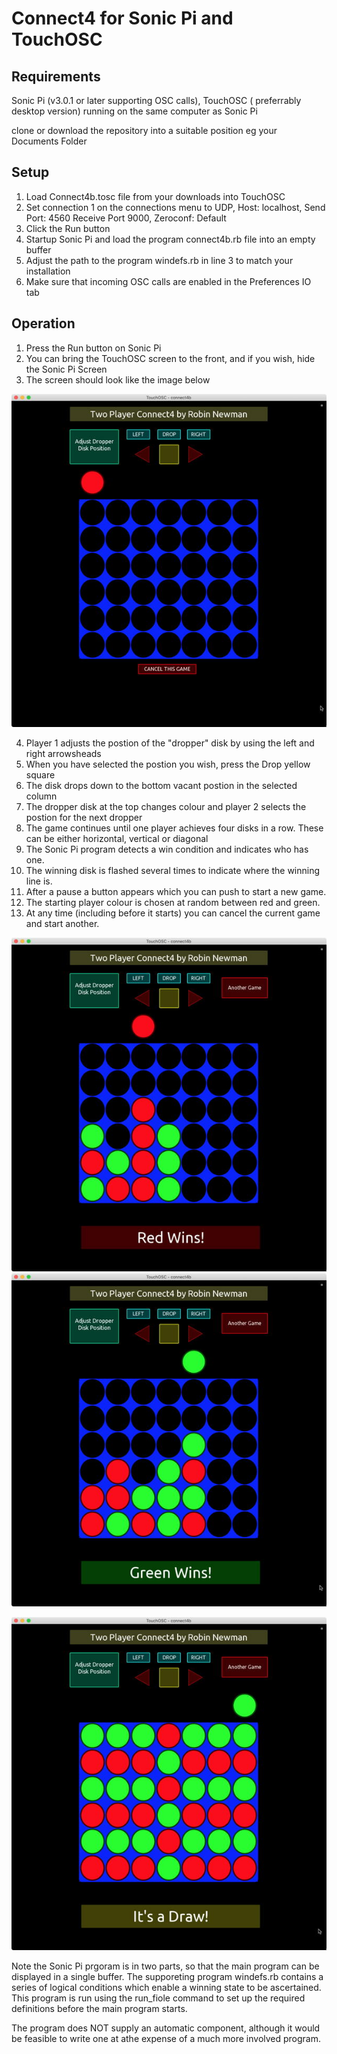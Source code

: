 # Connect4 for Sonic Pi and TouchOSC

## Requirements

Sonic Pi (v3.0.1 or later supporting OSC calls),
TouchOSC ( preferrably desktop version) running on the same computer as Sonic Pi

clone or download the repository into a suitable position eg your Documents Folder
## Setup

1. Load Connect4b.tosc file from your downloads into TouchOSC
2. Set connection 1 on the connections menu to UDP, Host: localhost,
   Send Port: 4560 Receive Port 9000, Zeroconf: Default
3. Click the Run button
4. Startup Sonic Pi and load the program connect4b.rb file into an empty buffer
5. Adjust the path to the program windefs.rb in line 3 to match your installation
6. Make sure that incoming OSC calls are enabled in the Preferences IO tab

## Operation

1.  Press the Run button on Sonic Pi
2.  You can bring the TouchOSC screen to the front, and if you wish,
    hide the Sonic Pi Screen
3.  The screen should look like the image below

<img src="assets/startConnect4s.jpg" />

4.  Player 1 adjusts the postion of the "dropper" disk by using the left and right arrowsheads
5.  When you have selected the postion you wish, press the Drop yellow square
6.  The disk drops down to the bottom vacant postion in the selected column
7.  The dropper disk at the top changes colour and player 2 selects the postion
    for the next dropper
8.  The game continues until one player achieves four disks in a row.
    These can be either horizontal, vertical or diagonal
9.  The Sonic Pi program detects a win condition and indicates who has one.
10. The winning disk is flashed several times to indicate where the winning line is.
11. After a pause a button appears which you can push to start a new game.
12. The starting player colour is chosen at random between red and green.
13. At any time (including before it starts) you can cancel the current game and start another.

<img src="assets/redWin.jpg" />

<img src="assets/greenWin.jpg" />

<placeholder draw><img src="assets/ItsAdraw.jpg" />
   
Note the Sonic Pi prgoram is in two parts, so that the main program can be displayed 
in a single buffer. The supporeting program windefs.rb contains a series of logical 
conditions which enable a winning state to be ascertained. This program is run using 
the run_fiole command to set up the required definitions before the main program starts.

The program does NOT supply an automatic component, although it would be feasible to
write one at athe expense of a much more involved program.

